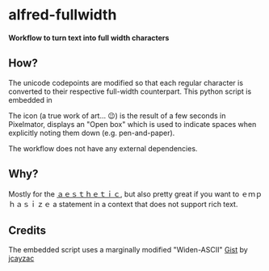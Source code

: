 # alfred-fullwidth
#### Workflow to turn text into full width characters

## How?
The unicode codepoints are modified so that each regular character is converted to their respective full-width counterpart. This python script is embedded in

The icon (a true work of art... 😉) is the result of a few seconds in Pixelmator, displays an "Open box" which is used to indicate spaces when explicitly noting them down (e.g. pen-and-paper).

The workflow does not have any external dependencies.

## Why?
Mostly for the [ａｅｓｔｈｅｔｉｃ](http://knowyourmeme.com/memes/aesthetic), but also pretty great if you want to ｅｍｐｈａｓｉｚｅ a statement in a context that does not support rich text.

## Credits
The embedded script uses a marginally modified "Widen-ASCII" [Gist](https://gist.github.com/jcayzac/1485005) by [jcayzac](https://github.com/jcayzac)

